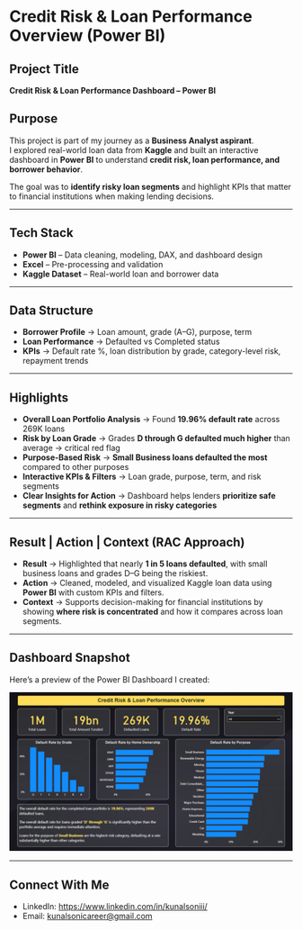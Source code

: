 # Credit Risk & Loan Performance Overview (Power BI)

## Project Title
**Credit Risk & Loan Performance Dashboard – Power BI**

## Purpose
This project is part of my journey as a **Business Analyst aspirant**.  
I explored real-world loan data from **Kaggle** and built an interactive dashboard in **Power BI** to understand **credit risk, loan performance, and borrower behavior**.  

The goal was to **identify risky loan segments** and highlight KPIs that matter to financial institutions when making lending decisions.  

---

## Tech Stack
- **Power BI** – Data cleaning, modeling, DAX, and dashboard design  
- **Excel** – Pre-processing and validation  
- **Kaggle Dataset** – Real-world loan and borrower data  

---

## Data Structure
- **Borrower Profile** → Loan amount, grade (A–G), purpose, term  
- **Loan Performance** → Defaulted vs Completed status  
- **KPIs** → Default rate %, loan distribution by grade, category-level risk, repayment trends  

---

## Highlights
- **Overall Loan Portfolio Analysis** → Found **19.96% default rate** across 269K loans  
- **Risk by Loan Grade** → Grades **D through G defaulted much higher** than average → critical red flag  
- **Purpose-Based Risk** → **Small Business loans defaulted the most** compared to other purposes  
- **Interactive KPIs & Filters** → Loan grade, purpose, term, and risk segments  
- **Clear Insights for Action** → Dashboard helps lenders **prioritize safe segments** and **rethink exposure in risky categories**  

---

## Result | Action | Context (RAC Approach)

- **Result** → Highlighted that nearly **1 in 5 loans defaulted**, with small business loans and grades D–G being the riskiest.  
- **Action** → Cleaned, modeled, and visualized Kaggle loan data using **Power BI** with custom KPIs and filters.  
- **Context** → Supports decision-making for financial institutions by showing **where risk is concentrated** and how it compares across loan segments.  

---

## Dashboard Snapshot
Here’s a preview of the Power BI Dashboard I created:

![Credit Risk Dashboard](https://github.com/kunalsoni19/Credit-Risk-Loan-Performance-Overview/blob/main/Snapshot%20of%20the%20Dashboard.png)  

---

## Connect With Me
- LinkedIn: https://www.linkedin.com/in/kunalsoniii/
- Email: kunalsonicareer@gmail.com

